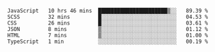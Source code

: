 <!--START_SECTION:waka-->

```text
JavaScript   10 hrs 46 mins  ██████████████████████▒░░   89.39 %
SCSS         32 mins         █░░░░░░░░░░░░░░░░░░░░░░░░   04.53 %
CSS          26 mins         █░░░░░░░░░░░░░░░░░░░░░░░░   03.61 %
JSON         8 mins          ▒░░░░░░░░░░░░░░░░░░░░░░░░   01.12 %
HTML         7 mins          ▒░░░░░░░░░░░░░░░░░░░░░░░░   01.00 %
TypeScript   1 min           ░░░░░░░░░░░░░░░░░░░░░░░░░   00.19 %
```

<!--END_SECTION:waka-->


<!--
**Leorio21/Leorio21** is a ✨ _special_ ✨ repository because its `README.md` (this file) appears on your GitHub profile.

Here are some ideas to get you started:

- 🔭 I’m currently working on ...
- 🌱 I’m currently learning ...
- 👯 I’m looking to collaborate on ...
- 🤔 I’m looking for help with ...
- 💬 Ask me about ...
- 📫 How to reach me: ...
- 😄 Pronouns: ...
- ⚡ Fun fact: ...
-->
